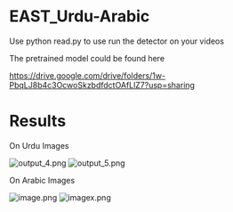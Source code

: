 # EAST_Urdu-Arabic

Use python read.py to use run the detector on your videos 

The pretrained model could be found here

https://drive.google.com/drive/folders/1w-PbqLJ8b4c3OcwoSkzbdfdctOAfLlZ7?usp=sharing

# Results

On Urdu Images

![output_4.png](https://user-images.githubusercontent.com/25680088/29600779-5f49bd1e-87f1-11e7-8686-a93e7c328be2.png)
![output_5.png](https://user-images.githubusercontent.com/25680088/29600771-514516c8-87f1-11e7-8cf1-8aae21de3cde.png)

On Arabic Images

![image.png](https://user-images.githubusercontent.com/25680088/29600752-34ad690c-87f1-11e7-961e-31e8b322f2f4.png)
![imagex.png](https://user-images.githubusercontent.com/25680088/29600746-2dbb6356-87f1-11e7-9dde-915d6d20040f.png)
